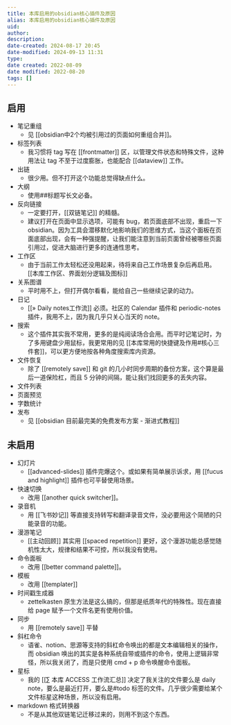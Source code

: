 ```yaml
---
title: 本库启用的obsidian核心插件及原因
alias: 本库启用的obsidian核心插件及原因
uid: 
author: 
description: 
date-created: 2024-08-17 20:45
date-modified: 2024-09-13 11:31
type: 
date created: 2022-08-09
date modified: 2022-08-20
tags: []
---
```


## 启用

- 笔记重组
	- 见 [[obsidian中2个均被引用过的页面如何重组合并]]。
- 标签列表
	- 我习惯将 tag 写在 [[frontmatter]] 区，以管理文件状态和特殊文件，这种用法让 tag 不至于过度膨胀，也能配合 [[dataview]] 工作。
- 出链
	- 很少用。但不打开这个功能总觉得缺点什么。
- 大纲
	- 使用##标题写长文必备。
- 反向链接
	- 一定要打开，[[双链笔记]] 的精髓。
	- 建议打开在页面中显示选项，可能有 bug，若页面底部不出现，重启一下 obsidian。因为工具会潜移默化地影响我们的思维方式，当这个面板在页面底部出现，会有一种强提醒，让我们能注意到当前页面曾经被哪些页面引用过，促进大脑进行更多的连通性思考。
- 工作区
	- 由于当前工作太轻松还没用起来，待将来自己工作场景复杂后再启用。[[本库工作区、界面划分逻辑及图标]]
- 关系图谱
	- 平时用不上，但打开偶尔看看，能给自己一些继续记录的动力。
- 日记
	- [[» Daily notes工作流]] 必须。社区的 Calendar 插件和 periodic-notes 插件，我用不上，因为我几乎只关心当天的 note。
- 搜索
	- 这个插件其实我不常用，更多的是纯阅读场合会用。而平时记笔记时，为了多用键盘少用鼠标，我更常用的见 [[本库常用的快捷键及作用#核心三件套]]，可以更方便地按各种角度搜索库内资源。
- 文件恢复
	- 除了 [[remotely save]] 和 git 的几小时同步周期的备份方案，这个算是最后一道保险杠，而且 5 分钟的间隔，能让我们找回更多的丢失内容。
- 文件列表
- 页面预览
- 字数统计
- 发布
	- 见 [[obsidian 目前最完美的免费发布方案 - 渐进式教程]]

## 未启用

- 幻灯片
	- [[advanced-slides]] 插件完爆这个。或如果有简单展示诉求，用 [[fucus and highlight]] 插件也可平替使用场景。
- 快速切换
	- 改用 [[another quick switcher]]。
- 录音机
	- 用 [[飞书妙记]] 等直接支持转写和翻译录音文件，没必要用这个简陋的只能录音的功能。
- 漫游笔记
	- [[主动回顾]] 其实用 [[spaced repetition]] 更好，这个漫游功能总感觉随机性太大，规律和结果不可控，所以我没有使用。
- 命令面板
	- 改用 [[better command palette]]。
- 模板
	- 改用 [[templater]]
- 时间戳生成器
	- zettelkasten 原生方法是这么搞的，但那是纸质年代的特殊性。现在直接给 page 赋予一个文件名更有使用价值。
- 同步
	- 用 [[remotely save]] 平替
- 斜杠命令
	- 语雀、notion、思源等支持的斜杠命令唤出的都是文本编辑相关的操作，而 obsidian 唤出的其实是各种系统自带或插件的命令，使用上逻辑非常怪，所以我关闭了，而是只使用 cmd + p 命令唤醒命令面板。
- 星标
	- 我的 [[∑ 本库 ACCESS 工作流汇总]] 决定了我关注的文件要么是 daily note，要么是最近打开，要么是#todo 标签的文件。几乎很少需要给某个文件标星这种场景，所以没有启用。
- markdown 格式转换器
	- 不是从其他双链笔记迁移过来的，则用不到这个东西。

